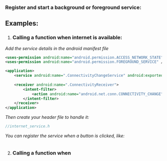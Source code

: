 ### Register and start a background or foreground service:
## Examples:
1. ### Calling a function when internet is available:
*Add the service details in the android manifest file*
```xml
<uses-permission android:name="android.permission.ACCESS_NETWORK_STATE" />
<uses-permission android:name="android.permission.FOREGROUND_SERVICE" />

<application>
    <service android:name=".ConnectivityChangeService" android:exported="false" />
    
    <receiver android:name=".ConnectivityReceiver">
        <intent-filter>
            <action android:name="android.net.conn.CONNECTIVITY_CHANGE" />
        </intent-filter>
    </receiver>
</application>
```
*Then create your header file to handle it:*
```h
//internet_service.h

```

*You can register the service when a button is clicked, like:*
```c++

```

2. ### Calling a function when 

